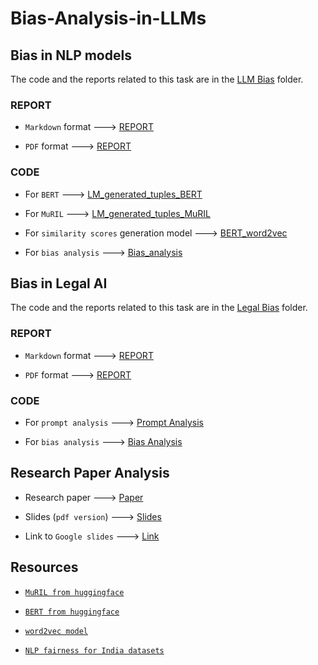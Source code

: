 # Bias-Analysis-in-LLMs

## Bias in NLP models

The code and the reports related to this task are in the [LLM Bias](LLM%20Bias) folder.

### REPORT

- `Markdown` format ---> [REPORT](LLM%20Bias/NLP_BIAS_REPORT.md)

- `PDF` format ---> [REPORT](LLM%20Bias/report.pdf)

### CODE

- For `BERT` ---> [LM_generated_tuples_BERT](LLM%20Bias/BERT/nlp_bias_lm_generation.ipynb)

- For `MuRIL` ---> [LM_generated_tuples_MuRIL](LLM%20Bias/MuRIL/nlp_bias_lm_generation.ipynb)

- For `similarity scores` generation model ---> [BERT_word2vec](LLM%20Bias/BERT/wordTovec.ipynb)

- For `bias analysis` ---> [Bias_analysis](LLM%20Bias/nlp_bias_analysis.ipynb)

## Bias in Legal AI

The code and the reports related to this task are in the [Legal Bias](Legal%20Bias) folder.

### REPORT

- `Markdown` format ---> [REPORT](Legal%20Bias/BIAS_IN_LEGAL_AI.md)

- `PDF` format ---> [REPORT](Legal%20Bias/report.pdf)

### CODE

- For `prompt analysis` ---> [Prompt Analysis](Legal%20Bias/legal_bias_prompt_analysis.ipynb)

- For `bias analysis` ---> [Bias Analysis](Legal%20Bias/legal_bias_analysis.ipynb)

## Research Paper Analysis

- Research paper ---> [Paper](nlp_bias_paper.pdf)

- Slides (`pdf version`) ---> [Slides](Paper%20Reading%20Task.pdf)

- Link to `Google slides` ---> [Link](https://docs.google.com/presentation/d/1nJOPKwG1B9Qh8GTwW6z7ld0skIzrF-odpxKH7iJU1QA/edit?usp=sharing)

## Resources

- [`MuRIL from huggingface`](https://huggingface.co/google/muril-base-cased)

- [`BERT from huggingface`](https://huggingface.co/google-bert/bert-base-multilingual-cased)

- [`word2vec model`](https://stackoverflow.com/questions/21979970/how-to-use-word2vec-to-calculate-the-similarity-distance-by-giving-2-words)

- [`NLP fairness for India datasets`](https://github.com/google-research-datasets/nlp-fairness-for-india)
